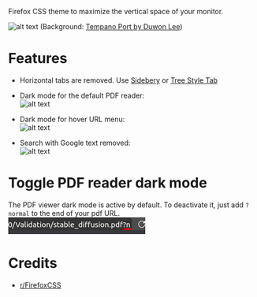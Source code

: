 Firefox CSS theme to maximize the vertical space of your monitor.

![alt text](https://github.com/hakan-demirli/Firefox_Custom_CSS/blob/main/pics/overall.png?raw=true)
(Background: [Tempano Port by Duwon Lee](https://www.artstation.com/artwork/dB84A))

# Features
 * Horizontal tabs are removed. Use [Sidebery](https://addons.mozilla.org/en-US/firefox/addon/sidebery/) or [Tree Style Tab](https://addons.mozilla.org/en-US/firefox/addon/tree-style-tab/)
 * Dark mode for the default PDF reader:  
   ![alt text](https://github.com/hakan-demirli/Firefox_Custom_CSS/blob/main/pics/dark_mode.png?raw=true)

 * Dark mode for hover URL menu:  
 ![alt text](https://github.com/hakan-demirli/Firefox_Custom_CSS/blob/main/pics/dark_hover_menu.png)
 
 * Search with Google text removed:  
 ![alt text](https://github.com/hakan-demirli/Firefox_Custom_CSS/blob/main/pics/search_with_google.png)

# Toggle PDF reader dark mode
The PDF viewer dark mode is active by default. To deactivate it, just add ```?normal``` to the end of your pdf URL.
![alt text](https://github.com/hakan-demirli/Firefox_Custom_CSS/blob/main/pics/pdf_dark_mode.png)

# Credits
  * [r/FirefoxCSS](https://www.reddit.com/r/FirefoxCSS/) 
